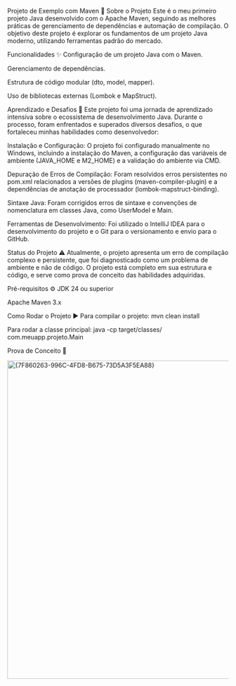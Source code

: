 Projeto de Exemplo com Maven 🚀
Sobre o Projeto
Este é o meu primeiro projeto Java desenvolvido com o Apache Maven, seguindo as melhores práticas de gerenciamento de dependências e automação de compilação. O objetivo deste projeto é explorar os fundamentos de um projeto Java moderno, utilizando ferramentas padrão do mercado.

Funcionalidades ✨
Configuração de um projeto Java com o Maven.

Gerenciamento de dependências.

Estrutura de código modular (dto, model, mapper).

Uso de bibliotecas externas (Lombok e MapStruct).

Aprendizado e Desafios 🧠
Este projeto foi uma jornada de aprendizado intensiva sobre o ecossistema de desenvolvimento Java. Durante o processo, foram enfrentados e superados diversos desafios, o que fortaleceu minhas habilidades como desenvolvedor:

Instalação e Configuração: O projeto foi configurado manualmente no Windows, incluindo a instalação do Maven, a configuração das variáveis de ambiente (JAVA_HOME e M2_HOME) e a validação do ambiente via CMD.

Depuração de Erros de Compilação: Foram resolvidos erros persistentes no pom.xml relacionados a versões de plugins (maven-compiler-plugin) e a dependências de anotação de processador (lombok-mapstruct-binding).

Sintaxe Java: Foram corrigidos erros de sintaxe e convenções de nomenclatura em classes Java, como UserModel e Main.

Ferramentas de Desenvolvimento: Foi utilizado o IntelliJ IDEA para o desenvolvimento do projeto e o Git para o versionamento e envio para o GitHub.

Status do Projeto ⚠️
Atualmente, o projeto apresenta um erro de compilação complexo e persistente, que foi diagnosticado como um problema de ambiente e não de código. O projeto está completo em sua estrutura e código, e serve como prova de conceito das habilidades adquiridas.

Pré-requisitos ⚙️
JDK 24 ou superior

Apache Maven 3.x

Como Rodar o Projeto ▶️
Para compilar o projeto: mvn clean install

Para rodar a classe principal: java -cp target/classes/ com.meuapp.projeto.Main

Prova de Conceito 📸

<img width="1366" height="723" alt="{7F860263-996C-4FD8-B675-73D5A3F5EA88}" src="https://github.com/user-attachments/assets/b424cecf-bc20-4786-99a5-fbde8c619fff" />
